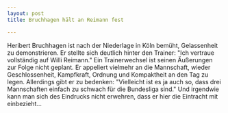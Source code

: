 ```yaml
---
layout: post
title: Bruchhagen hält an Reimann fest

---
```


Heribert Bruchhagen ist nach der Niederlage in Köln bemüht, Gelassenheit zu demonstrieren. Er stellte sich deutlich hinter den Trainer: "Ich vertraue vollständig auf Willi Reimann." Ein Trainerwechsel ist seinen Äußerungen zur Folge nicht geplant. Er appeliert vielmehr an die Mannschaft, wieder Geschlossenheit, Kampfkraft, Ordnung und Kompaktheit an den Tag zu legen. Allerdings gibt er zu bedenken: "Vielleicht ist es ja auch so, dass drei Mannschaften einfach zu schwach für die Bundesliga sind." Und irgendwie kann man sich des Eindrucks nicht erwehren, dass er hier die Eintracht mit einbezieht...


